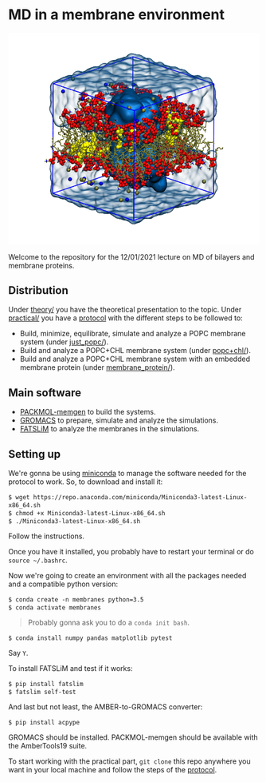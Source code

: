 # MD in a membrane environment

![](practical/files/images/box+water.png)

Welcome to the repository for the 12/01/2021 lecture on MD of bilayers and membrane proteins.

## Distribution

Under [theory/](theory/) you have the theoretical presentation to the topic. Under [practical/](practical/) you have a [protocol](practical/README.md) with the different steps to be followed to:
- Build, minimize, equilibrate, simulate and analyze a POPC membrane system (under [just_popc/](practical/just_popc)).
- Build and analyze a POPC+CHL membrane system (under [popc+chl/](practical/popc+chl)).
- Build and analyze a POPC+CHL membrane system with an embedded membrane protein (under [membrane_protein/](practical/membrane_protein)).

## Main software

- [PACKMOL-memgen](https://pubs.acs.org/doi/10.1021/acs.jcim.9b00269) to build the systems.
- [GROMACS](https://manual.gromacs.org/) to prepare, simulate and analyze the simulations.
- [FATSLiM](http://fatslim.github.io/) to analyze the membranes in the simulations.

## Setting up

We're gonna be using [miniconda](https://docs.conda.io/en/latest/miniconda.html) to manage the software needed for the protocol to work. So, to download and install it:

```
$ wget https://repo.anaconda.com/miniconda/Miniconda3-latest-Linux-x86_64.sh
$ chmod +x Miniconda3-latest-Linux-x86_64.sh
$ ./Miniconda3-latest-Linux-x86_64.sh
```

Follow the instructions.

Once you have it installed, you probably have to restart your terminal or do `source ~/.bashrc`.

Now we're going to create an environment with all the packages needed and a compatible python version:

```
$ conda create -n membranes python=3.5
$ conda activate membranes
```

> Probably gonna ask you to do a `conda init bash`.

```
$ conda install numpy pandas matplotlib pytest
```

Say `Y`.

To install FATSLiM and test if it works:

```
$ pip install fatslim
$ fatslim self-test
```

And last but not least, the AMBER-to-GROMACS converter:

```
$ pip install acpype
```

GROMACS should be installed. PACKMOL-memgen should be available with the AmberTools19 suite.

To start working with the practical part, `git clone` this repo anywhere you want in your local machine and follow the steps of the [protocol](practical/README.md).